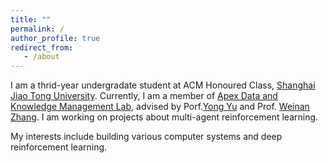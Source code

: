 ```yaml
---
title: ""
permalink: /
author_profile: true
redirect_from:
   - /about
---
```


I am a thrid-year undergradate student at ACM Honoured Class, [Shanghai Jiao Tong University](en.sjtu.edu.cn). Currently, I am a member of [Apex Data and Knowledge Management Lab](http://apex.sjtu.edu.cn), advised by Porf.[Yong Yu](http://apex.sjtu.edu.cn/members/yyu) and Prof. [Weinan Zhang](http://wnzhang.net). I am working on projects about multi-agent reinforcement learning.

My interests include building various computer systems and deep reinforcement learning.

